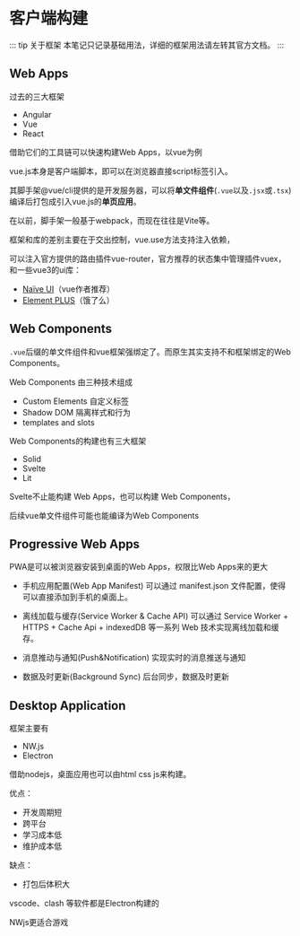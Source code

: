# 客户端构建

::: tip 关于框架
本笔记只记录基础用法，详细的框架用法请左转其官方文档。
:::

## Web Apps

过去的三大框架

- Angular
- Vue
- React

借助它们的工具链可以快速构建Web Apps，以vue为例

vue.js本身是客户端脚本，即可以在浏览器直接script标签引入。

其脚手架@vue/cli提供的是开发服务器，可以将**单文件组件**(`.vue`以及`.jsx`或`.tsx`)编译后打包成引入vue.js的**单页应用**。

在以前，脚手架一般基于webpack，而现在往往是Vite等。

框架和库的差别主要在于交出控制，vue.use方法支持注入依赖，

可以注入官方提供的路由插件vue-router，官方推荐的状态集中管理插件vuex，和一些vue3的ui库：

- [Naïve UI](https://www.naiveui.com/)（vue作者推荐）
- [Element PLUS](https://element-plus.org/)（饿了么）

## Web Components

`.vue`后缀的单文件组件和vue框架强绑定了。而原生其实支持不和框架绑定的Web Components。

Web Components 由三种技术组成

- Custom Elements  自定义标签
- Shadow DOM  隔离样式和行为
- templates and slots

Web Components的构建也有三大框架

- Solid
- Svelte
- Lit

Svelte不止能构建 Web Apps，也可以构建 Web Components，

后续vue单文件组件可能也能编译为Web Components

## Progressive Web Apps

PWA是可以被浏览器安装到桌面的Web Apps，权限比Web Apps来的更大

- 手机应用配置(Web App Manifest)
    可以通过 manifest.json 文件配置，使得可以直接添加到手机的桌面上。

- 离线加载与缓存(Service Worker & Cache API)
    可以通过 Service Worker + HTTPS + Cache Api + indexedDB 等一系列 Web 技术实现离线加载和缓存。

- 消息推动与通知(Push&Notification)
    实现实时的消息推送与通知

- 数据及时更新(Background Sync)
    后台同步，数据及时更新

## Desktop Application

框架主要有

- NW.js
- Electron

借助nodejs，桌面应用也可以由html css js来构建。

优点：

- 开发周期短
- 跨平台
- 学习成本低
- 维护成本低

缺点：

- 打包后体积大

vscode、clash 等软件都是Electron构建的

NWjs更适合游戏
